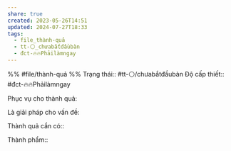 ```yaml
---
share: true
created: 2023-05-26T14:51
updated: 2024-07-27T18:33
tags:
  - file_thành-quả
  - tt-⚪_chưabắtđầubàn
  - đct-🔥🔥Phảilàmngay
---
```

%%
#file/thành-quả
%%
Trạng thái:: #tt-⚪/chưabắtđầubàn
Độ cấp thiết:: #đct-🔥🔥Phảilàmngay

Phục vụ cho thành quả:


Là giải pháp cho vấn đề:


Thành quả cần có:: 

Thành phẩm::
